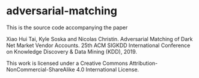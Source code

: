 
<!-- README.md is generated from README.Rmd. Please edit that file -->
adversarial-matching
====================

This is the source code accompanying the paper

Xiao Hui Tai, Kyle Soska and Nicolas Christin. Adversarial Matching of Dark Net Market Vendor Accounts. 25th ACM SIGKDD International Conference on Knowledge Discovery & Data Mining (KDD), 2019.

This work is licensed under a Creative Commons Attribution-NonCommercial-ShareAlike 4.0 International License.
